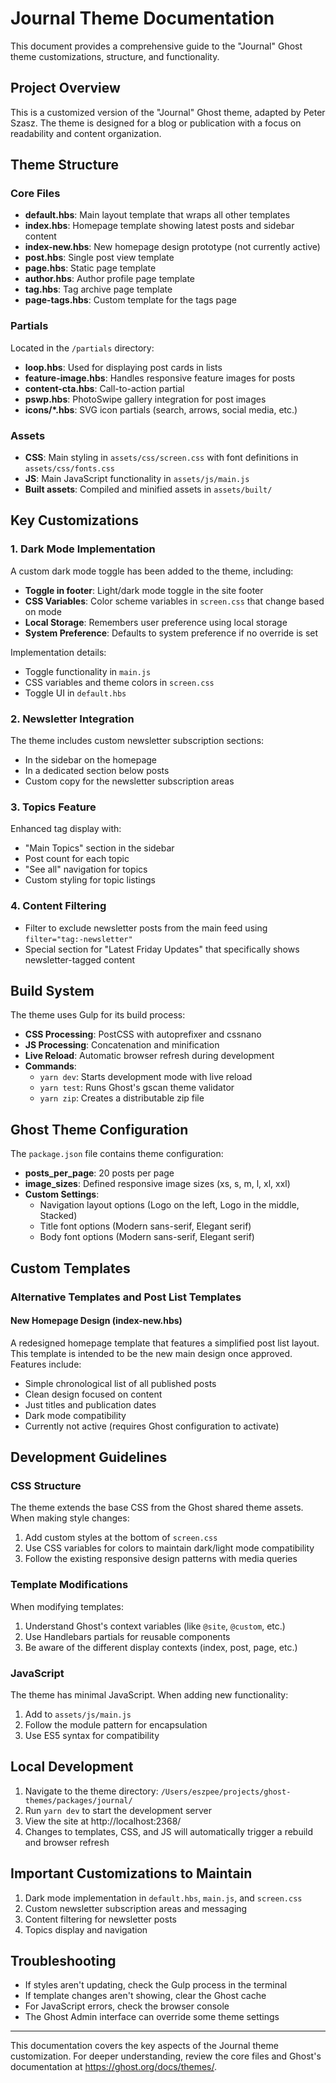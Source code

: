 # Journal Theme Documentation

This document provides a comprehensive guide to the "Journal" Ghost theme customizations, structure, and functionality.

## Project Overview

This is a customized version of the "Journal" Ghost theme, adapted by Peter Szasz. The theme is designed for a blog or publication with a focus on readability and content organization.

## Theme Structure

### Core Files

- **default.hbs**: Main layout template that wraps all other templates
- **index.hbs**: Homepage template showing latest posts and sidebar content
- **index-new.hbs**: New homepage design prototype (not currently active)
- **post.hbs**: Single post view template
- **page.hbs**: Static page template
- **author.hbs**: Author profile page template
- **tag.hbs**: Tag archive page template
- **page-tags.hbs**: Custom template for the tags page

### Partials

Located in the `/partials` directory:

- **loop.hbs**: Used for displaying post cards in lists
- **feature-image.hbs**: Handles responsive feature images for posts
- **content-cta.hbs**: Call-to-action partial
- **pswp.hbs**: PhotoSwipe gallery integration for post images
- **icons/*.hbs**: SVG icon partials (search, arrows, social media, etc.)

### Assets

- **CSS**: Main styling in `assets/css/screen.css` with font definitions in `assets/css/fonts.css`
- **JS**: Main JavaScript functionality in `assets/js/main.js`
- **Built assets**: Compiled and minified assets in `assets/built/`

## Key Customizations

### 1. Dark Mode Implementation

A custom dark mode toggle has been added to the theme, including:

- **Toggle in footer**: Light/dark mode toggle in the site footer
- **CSS Variables**: Color scheme variables in `screen.css` that change based on mode
- **Local Storage**: Remembers user preference using local storage
- **System Preference**: Defaults to system preference if no override is set

Implementation details:
- Toggle functionality in `main.js`
- CSS variables and theme colors in `screen.css`
- Toggle UI in `default.hbs`

### 2. Newsletter Integration

The theme includes custom newsletter subscription sections:

- In the sidebar on the homepage
- In a dedicated section below posts
- Custom copy for the newsletter subscription areas

### 3. Topics Feature

Enhanced tag display with:
- "Main Topics" section in the sidebar
- Post count for each topic
- "See all" navigation for topics
- Custom styling for topic listings

### 4. Content Filtering

- Filter to exclude newsletter posts from the main feed using `filter="tag:-newsletter"`
- Special section for "Latest Friday Updates" that specifically shows newsletter-tagged content

## Build System

The theme uses Gulp for its build process:

- **CSS Processing**: PostCSS with autoprefixer and cssnano
- **JS Processing**: Concatenation and minification
- **Live Reload**: Automatic browser refresh during development
- **Commands**:
  - `yarn dev`: Starts development mode with live reload
  - `yarn test`: Runs Ghost's gscan theme validator
  - `yarn zip`: Creates a distributable zip file

## Ghost Theme Configuration

The `package.json` file contains theme configuration:

- **posts_per_page**: 20 posts per page
- **image_sizes**: Defined responsive image sizes (xs, s, m, l, xl, xxl)
- **Custom Settings**:
  - Navigation layout options (Logo on the left, Logo in the middle, Stacked)
  - Title font options (Modern sans-serif, Elegant serif)
  - Body font options (Modern sans-serif, Elegant serif)

## Custom Templates

### Alternative Templates and Post List Templates

#### New Homepage Design (index-new.hbs)

A redesigned homepage template that features a simplified post list layout. This template is intended to be the new main design once approved. Features include:

- Simple chronological list of all published posts
- Clean design focused on content
- Just titles and publication dates
- Dark mode compatibility
- Currently not active (requires Ghost configuration to activate)


## Development Guidelines

### CSS Structure

The theme extends the base CSS from the Ghost shared theme assets. When making style changes:

1. Add custom styles at the bottom of `screen.css`
2. Use CSS variables for colors to maintain dark/light mode compatibility
3. Follow the existing responsive design patterns with media queries

### Template Modifications

When modifying templates:

1. Understand Ghost's context variables (like `@site`, `@custom`, etc.)
2. Use Handlebars partials for reusable components
3. Be aware of the different display contexts (index, post, page, etc.)

### JavaScript

The theme has minimal JavaScript. When adding new functionality:

1. Add to `assets/js/main.js`
2. Follow the module pattern for encapsulation
3. Use ES5 syntax for compatibility

## Local Development

1. Navigate to the theme directory: `/Users/eszpee/projects/ghost-themes/packages/journal/`
2. Run `yarn dev` to start the development server
3. View the site at http://localhost:2368/
4. Changes to templates, CSS, and JS will automatically trigger a rebuild and browser refresh

## Important Customizations to Maintain

1. Dark mode implementation in `default.hbs`, `main.js`, and `screen.css`
2. Custom newsletter subscription areas and messaging
3. Content filtering for newsletter posts
4. Topics display and navigation

## Troubleshooting

- If styles aren't updating, check the Gulp process in the terminal
- If template changes aren't showing, clear the Ghost cache
- For JavaScript errors, check the browser console
- The Ghost Admin interface can override some theme settings

---

This documentation covers the key aspects of the Journal theme customization. For deeper understanding, review the core files and Ghost's documentation at https://ghost.org/docs/themes/.
